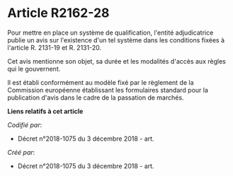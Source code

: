 # Article R2162-28

Pour mettre en place un système de qualification, l'entité adjudicatrice publie un avis sur l'existence d'un tel système dans
les conditions fixées à l'article R. 2131-19 et R. 2131-20.

Cet avis mentionne son objet, sa durée et les modalités d'accès aux règles qui le gouvernent.

Il est établi conformément au modèle fixé par le règlement de la Commission européenne établissant les formulaires standard
pour la publication d'avis dans le cadre de la passation de marchés.

**Liens relatifs à cet article**

_Codifié par_:

  - Décret n°2018-1075 du 3 décembre 2018 - art.

_Créé par_:

  - Décret n°2018-1075 du 3 décembre 2018 - art.
